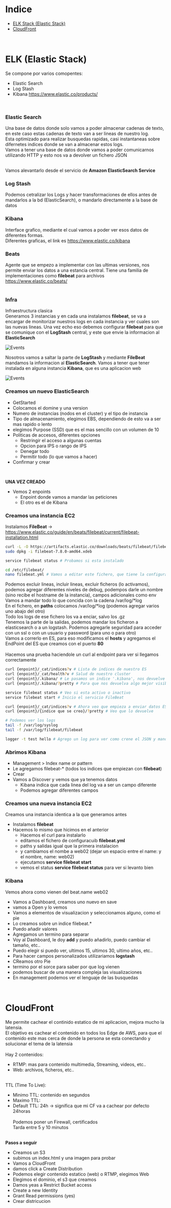 # Indice
- [ELK Stack (Elastic Stack)](#elk-(elastic-stack))
- [CloudFront](#cloudfront)

<br />

# ELK (Elastic Stack)
Se compone por varios comopentes:
- Elastic Search
- Log Stash
- Kibana
https://www.elastic.co/products/
<br />

### Elastic Search
Una base de datos donde solo vamos a poder almacenar cadenas de texto, en este caso estas cadenas de texto van a ser lineas de nuestro log.<br />
Esta optimizado para realizar busquedas rapidas, casi instantaneas sobre difernetes indices donde se van a almacenar estos logs.<br />
Vamos a tener una base de datos donde vamos a poder comunicarnos utilizando HTTP y esto nos va a devolver un fichero JSON<br /><br />

Vamos alevantarlo desde el servicio de **Amazon ElasticSearch Service**

### Log Stash
Podemos cetralizar los Logs y hacer transformaciones de ellos antes de mandarlos a la bd (ElasticSearch), o mandarlo directamente a la base de datos

### Kibana
Interface grafico, mediante el cual vamos a poder ver esos datos de diferentes formas.<br />
Diferentes graficas, el link es https://www.elastic.co/kibana <br/>

### Beats
Agente que se empezo a implementar con las ultimas versiones, nos permite enviar los datos a una estancia central. Tiene una familia de implementaciones como **filebeat** para archivos<br />
https://www.elastic.co/beats/
<br /><br />

### Infra
Infraestructura clasica<br />
Generamos 3 instancias y en cada una instalamos **filebeat**, se va a encargar de monitorizar nuestros logs en cada instancia y ver cuales son las nuevas lineas. Una vez echo eso debemos configurar **filebeat** para que se comunique con el **LogStash** central, y este que envie la informacion al **ElasticSearch**

![Events](images/001.png)

Nosotros vamos a saltar la parte de **LogStash** y mediante **FileBeat** mandamos la informacion al **ElasticSearch**. Vamos a tener que tener instalada en alguna instancia **Kibana**, que es una aplicacion web

![Events](images/002.png)

### Creamos un nuevo ElasticSearch 

- GetStarted
- Colocamos el domine y una version
- Numero de instancias (nodos en el cluster) y el tipo de instancia
- Tipo de almacenamiento, elegimos EBS, dependiendo de esto va a ser mas rapido o lento
- elegimos Purpose (SSD) que es el mas sencillo con un volumen de 10
- Politicas de accesos, diferentes opciones
  - Restringir el acceso a algunas cuentas
  - Opcion para IPS o rango de IPS
  - Denegar todo
  - Permitir todo (lo que vamos a hacer)
- Confirmar y crear
<br />

**UNA VEZ CREADO**
- Vemos 2 enpoints
  - Enpoint donde vamos a mandar las peticiones
  - El otro es el de Kibana


### Creamos una instancia EC2
Instalamos **FileBeat** -> https://www.elastic.co/guide/en/beats/filebeat/current/filebeat-installation.html
```sh
curl -L -O https://artifacts.elastic.co/downloads/beats/filebeat/filebeat-7.8.0-amd64.deb
sudo dpkg -i filebeat-7.8.0-amd64.xdeb

service filebeat status # Probamos si esta instalado

cd /etc/filebeat/
nano filebeat.yml # Vamos a editar este fichero, que tiene la configuracion
```
Podemos excluir lineas, incluir lineas, excluir ficheros (lo activamos), podemos agregar diferentes niveles de debug, podempos darle un nombre (sino recibe el hostname de la instancia), campos adicionales como env<br />
Vamos a mandar todo lo que concida con la cadena /var/log/*log<br />
En el fichero, en **paths** colocamos /var/log/*log (podemos agregar varios uno abajo del otro)<br />
Todo los logs de ese fichero los va a enciar, salvo los .gz<br />
Tenemos la parte de la salidas, podemos mandar los ficheron a elasticsearch o a un logstash. Podemos agregarle
seguridad para acceder con un ssl o con un usuario y password (para uno o para otro)<br />
Vamos a correrlo en ES, para eso modificamos el **hosts** y agregamos el EndPoint del ES que creamos con el puerto **80**<br /><br />
Hacemos una prueba haciendole un curl al endpoint para ver si llegamos correctamente<br />
```sh
curl {enpoint}/_cat/indices?v # Lista de indices de nuestro ES
curl {enpoint}/_cat/health?v # Salud de nuestro cluster
curl {enpoint}/.kibana/ # Le pasamos un indice '.kibana', nos devuelve el contenido de ese indice
curl {enpoint}/.kibana/?pretty # Para que nos devuelva algo mejor visible
```
```sh
service filebeat status # Veo si esta activo o inactivo
service filebeat start # Inicio el servicio FileBeat

curl {enpoint}/_cat/indices?v # Ahora veo que empieza a enviar datos ES
curl {enpoint}/{indice que se creo}/?pretty # Veo que lo devuelve

# Podemos ver los logs
tail -f /var/log/syslog
tail -f /var/log/filebeat/filebeat

logger -t test hello # Agrego un log para ver como crene el JSON y manda los datos
```

### Abrimos Kibana
- Management > Index name or pattern
- Le agregamos filebeat-* (todos los indices que empiezan con **filebeat**)
- Crear
- Vamos a Discover y vemos que ya tenemos datos
  - Kibana indica que cada linea del log va a ser un campo diferente
  - Podemos agregar diferentes campos

### Creamos una nueva instancia EC2
Creamos una instancia identica a la que generamos antes

- Instalamos **filebeat**
- Hacemos lo mismo que hicimos en el anterior
  - Hacemos el curl para instalarlo
  - editamos el fichero de configuracuib **filebeat.yml**
  - paths y salidas igual que la primera instalacion
  - y cambiamos el nombe a web02 (dejar un espacio entre el name: y el nombre, name: web02)
  - ejecutamos **service filebeat start**
  - vemos el status **service filebeat status** para ver si levanto bien

### Kibana
Vemos ahora como vienen del beat.name web02

- Vamos a Dashboard, creamos uno nuevo en save
- vamos a Open y lo vemos
- Vamos a elementos de visualizacion y seleccionamos alguno, como el pie
- Lo creamos sobre un indice filebeat.*
- Puedo añadir valores
- Agregamos un termino para separar
- Voy al Dashboard, le doy **add** y puedo añadirlo, puedo cambiar el tamaño, etc..
- Puedo elegir si puedo ver, ultimos 15, ultimos 30, ultimo años, etc..
- Para hacer campos personalizados utilizariamos **logstash**
- CReamos otro Pie
- termino por el sorce para saber por que log vienen
- podemos buscar de una manera compleja las visualizaciones
- En management podemos ver el lenguaje de las busquedas

<br />

# CloudFront
Me permite cachear el continido estatico de mi aplicacion, mejora mucho la latensia.<br />
El objetivo es cachear el contenido en todos los Edge de AWS, para que el contenido este mas cerca de donde la persona se esta conectando y solucionar el tema de la latensia<br />
<br />
Hay 2 contenidos:
- RTMP: mas para contenido multimedia, Streaming, videos, etc..
- Web: archivos, ficheros, etc..
<br /><br />

TTL (Time To Live):
- Minimo TTL: contenido en segundos
- Maximo TTL: 
- Default TTL: 24h -> significa que mi CF va a cachear por defecto 24horas
<br /><br />
Podemos poner un Firewall, certificados<br />
Tarda entre 5 y 10 minutos
<br /><br />

**Pasos a seguir**
- Creamos un S3
- subimos un index.html y una imagen para probar
- Vamos a CloudFront
- damos click a Create Distribution
- Podemos elegir contenido estatico (web) o RTMP, elegimos Web
- Elegimos el dominio, el s3 que creamos
- Damos yeas a Restrict Bucket access
- Create a new Identity
- Grant Read permissions (yes)
- Crear districucion

<br />


